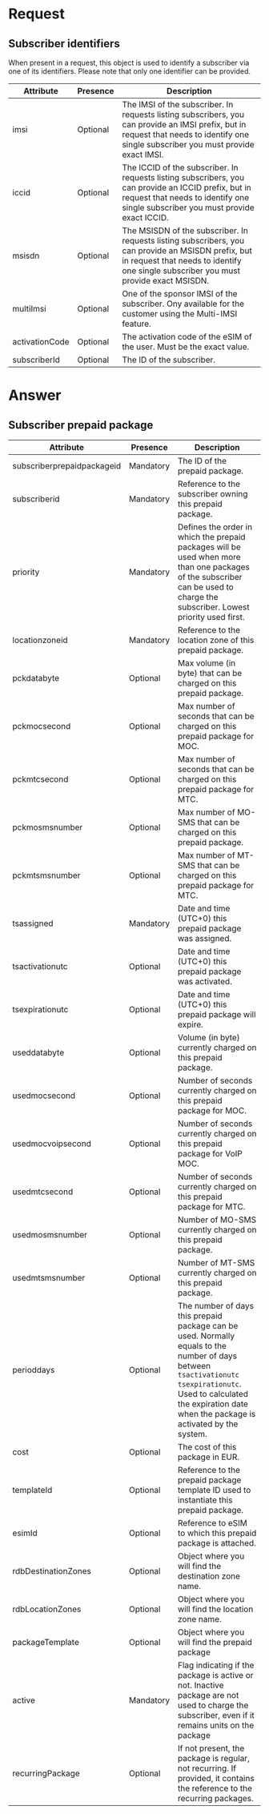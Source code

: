 # Request
## Subscriber identifiers
When present in a request, this object is used to identify a subscriber via one of its identifiers. Please note that only
one identifier can be provided.

| Attribute      | Presence | Description                                                                                                                                                                                 |
|----------------|----------|---------------------------------------------------------------------------------------------------------------------------------------------------------------------------------------------|
| imsi           | Optional | The IMSI of the subscriber. In requests listing subscribers, you can provide an IMSI prefix, but in request that needs to identify one single subscriber you must provide exact IMSI.       |
| iccid          | Optional | The ICCID of the subscriber. In requests listing subscribers, you can provide an ICCID prefix, but in request that needs to identify one single subscriber you must provide exact ICCID.    |
| msisdn         | Optional | The MSISDN of the subscriber. In requests listing subscribers, you can provide an MSISDN prefix, but in request that needs to identify one single subscriber you must provide exact MSISDN. |
| multiImsi      | Optional | One of the sponsor IMSI of the subscriber. Ony available for the customer using the Multi-IMSI feature.                                                                                     |
| activationCode | Optional | The activation code of the eSIM of the user. Must be the exact value.                                                                                                                       |
| subscriberId   | Optional | The ID of the subscriber.                                                                                                                                                                   |


# Answer
## Subscriber prepaid package

| Attribute                  | Presence  | Description                                                                                                                                                                                                                 |
|----------------------------|-----------|-----------------------------------------------------------------------------------------------------------------------------------------------------------------------------------------------------------------------------|
| subscriberprepaidpackageid | Mandatory | The ID of the prepaid package.                                                                                                                                                                                              |
| subscriberid               | Mandatory | Reference to the subscriber owning this prepaid package.                                                                                                                                                                    |
| priority                   | Mandatory | Defines the order in which the prepaid packages will be used when more than one packages of the subscriber can be used to charge the subscriber. Lowest priority used first.                                                |
| locationzoneid             | Mandatory | Reference to the location zone of this prepaid package.                                                                                                                                                                     |
| pckdatabyte                | Optional  | Max volume (in byte) that can be charged on this prepaid package.                                                                                                                                                           |
| pckmocsecond               | Optional  | Max number of seconds that can be charged on this prepaid package for MOC.                                                                                                                                                  |
| pckmtcsecond               | Optional  | Max number of seconds that can be charged on this prepaid package for MTC.                                                                                                                                                  |
| pckmosmsnumber             | Optional  | Max number of MO-SMS that can be charged on this prepaid package.                                                                                                                                                           |
| pckmtsmsnumber             | Optional  | Max number of MT-SMS that can be charged on this prepaid package for MTC.                                                                                                                                                   |
| tsassigned                 | Mandatory | Date and time (UTC+0) this prepaid package was assigned.                                                                                                                                                                    |
| tsactivationutc            | Optional  | Date and time (UTC+0) this prepaid package was activated.                                                                                                                                                                   |
| tsexpirationutc            | Optional  | Date and time (UTC+0) this prepaid package will expire.                                                                                                                                                                     |
| useddatabyte               | Optional  | Volume (in byte) currently charged on this prepaid package.                                                                                                                                                                 |
| usedmocsecond              | Optional  | Number of seconds currently charged on this prepaid package for MOC.                                                                                                                                                        |
| usedmocvoipsecond          | Optional  | Number of seconds currently charged on this prepaid package for VoIP MOC.                                                                                                                                                   |
| usedmtcsecond              | Optional  | Number of seconds currently charged on this prepaid package for MTC.                                                                                                                                                        |
| usedmosmsnumber            | Optional  | Number of MO-SMS currently charged on this prepaid package.                                                                                                                                                                 |
| usedmtsmsnumber            | Optional  | Number of MT-SMS currently charged on this prepaid package.                                                                                                                                                                 |
| perioddays                 | Optional  | The number of days this prepaid package can be used. Normally equals to the number of days between `tsactivationutc` `tsexpirationutc`. Used to calculated the expiration date when the package is activated by the system. |
| cost                       | Optional  | The cost of this package in EUR.                                                                                                                                                                                            |
| templateId                 | Optional  | Reference to the prepaid package template ID used to instantiate this prepaid package.                                                                                                                                      |
| esimId                     | Optional  | Reference to eSIM to which this prepaid package is attached.                                                                                                                                                                |
| rdbDestinationZones        | Optional  | Object where you will find the destination zone name.                                                                                                                                                                       |
| rdbLocationZones           | Optional  | Object where you will find the location zone name.                                                                                                                                                                          |
| packageTemplate            | Optional  | Object where you will find the prepaid package                                                                                                                                                                              |
| active                     | Mandatory | Flag indicating if the package is active or not. Inactive package are not used to charge the subscriber, even if it remains units on the package                                                                            |
| recurringPackage           | Optional  | If not present, the package is regular, not recurring. If provided, it contains the reference to the recurring packages.                                                                                                    |

